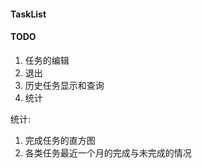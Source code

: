#### TaskList

#### TODO
1. 任务的编辑
2. 退出
3. 历史任务显示和查询
4. 统计



统计:

1. 完成任务的直方图
2. 各类任务最近一个月的完成与未完成的情况

